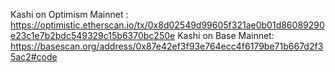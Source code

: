Kashi on Optimism Mainnet : https://optimistic.etherscan.io/tx/0x8d02549d99605f321ae0b01d86089290e23c1e7b2bdc549329c15b6370bc250e
Kashi on Base Mainnet: https://basescan.org/address/0x87e42ef3f93e764ecc4f6179be71b667d2f35ac2#code
